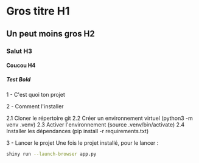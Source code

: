 # Gros titre H1

## Un peut moins gros H2

### Salut H3

#### Coucou H4

##### Test Bold

1 - C'est quoi ton projet

2 - Comment l'installer

2.1 Cloner le répertoire git
2.2 Créer un environnement virtuel (python3 -m venv .venv)
2.3 Activer l'environnement (source .venv/bin/activate)
2.4 Installer les dépendances (pip install -r requirements.txt)

3 - Lancer le projet 
Une fois le projet installé, pour le lancer  :

```bash
shiny run --launch-browser app.py
```